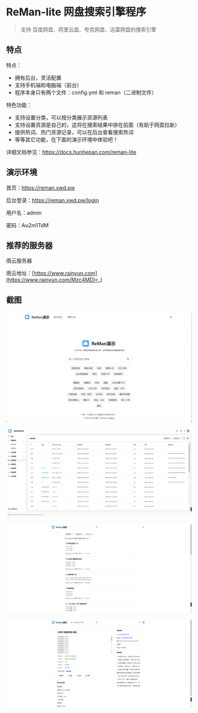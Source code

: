 # ReMan-lite 网盘搜索引擎程序

> 支持 百度网盘、阿里云盘、夸克网盘、迅雷网盘的搜索引擎

## 特点

特点：

- 拥有后台，灵活配置
- 支持手机端和电脑端（前台）
- 程序本身只有两个文件：config.yml 和 reman（二进制文件）

特色功能：

- 支持设置分类，可以按分类展示资源列表
- 支持设置资源是自己的，这将在搜索结果中排在前面（有助于网盘拉新）
- 提供热词、热门资源记录，可以在后台查看搜索热词
- 等等其它功能，在下面的演示环境中体验吧！

详细文档参见：<https://docs.hunhepan.com/reman-lite>

## 演示环境

首页：<https://reman.xwd.pw>

后台登录：<https://reman.xwd.pw/login>

用户名：admin

密码：Au2m1TdM

## 推荐的服务器

雨云服务器


雨云地址：[https://www.rainyun.com](https://www.rainyun.com/Mzc4MDI=_)

## 截图

![首页](image.png)

![后台](image-1.png)

![搜索页](image-2.png)

![详情页](image-3.png)